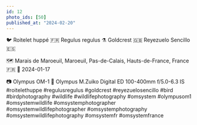 ```yaml
---
id: 12
photo_ids: [50]
published_at: "2024-02-20"
---
```

🐦 
Roitelet huppé 🇫🇷
Regulus regulus ⚗️
Goldcrest 🇬🇧
Reyezuelo Sencillo 🇪🇸

🗺️ Marais de Maroeuil, Maroeuil, Pas-de-Calais, Hauts-de-France, France 🇫🇷
📅 2024-01-17

📷 Olympus OM-1
🔭 Olympus M.Zuiko Digital ED 100-400mm f/5.0-6.3 IS
#roitelethuppe #regulusregulus #goldcrest #reyezuelosencillo #bird #birdphotography #wildlife #wildlifephotography #omsystem #olympusom1 #omsystemwildlife #omsystemphotographer #omsystemwildlifephotographer #omsystemphotography #omsystemwildlifephotography #omsystemfr #omsystemfrance